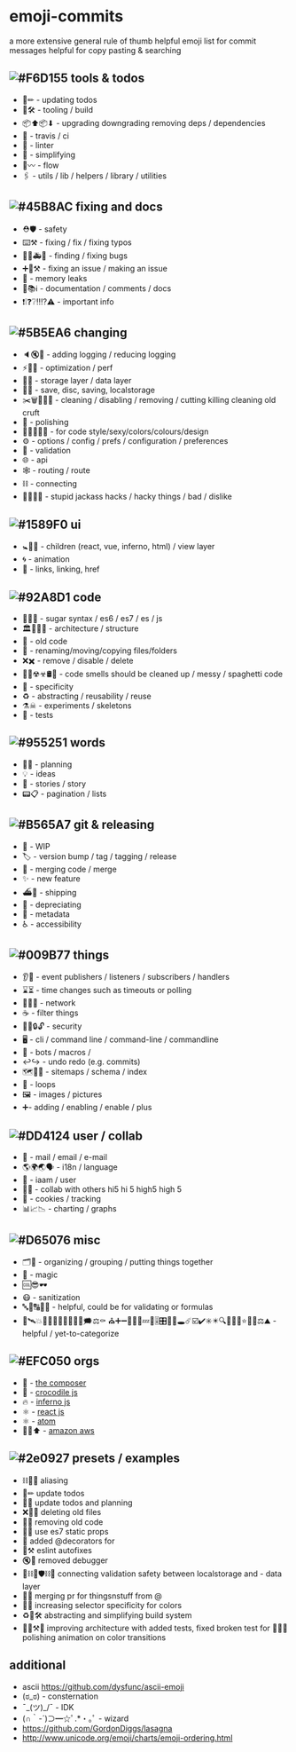 # emoji-commits
a more extensive general rule of thumb helpful emoji list for commit messages helpful for copy pasting & searching

## ![#F6D155](https://placehold.it/15/#F6D155/000000?text=+) tools & todos
- 📝✏ ️- updating todos
- 🔧🛠 - tooling / build
- 📦⬆📦⬇ - upgrading downgrading removing deps / dependencies
- 💚 - travis / ci
- 👕 - linter
- 👾 - simplifying
- 🌊〰️️ - flow
- 🖇 - utils / lib / helpers / library / utilities

## ![#45B8AC](https://placehold.it/15/45B8AC/000000?text=+) fixing and docs
- ⛑🛡 - safety
- ⌨️⚒ - fixing / fix / fixing typos
- 🔎🐛🚑🐛 - finding / fixing bugs
- ➕🏁⚒ - fixing an issue / making an issue
- 🚱 - memory leaks
- 📖📚ℹ️️ - documentation / comments / docs
- ❗❕❓❔‼️⁉️⚠ - important info

## ![#5B5EA6](https://placehold.it/15/5B5EA6/000000?text=+) changing
- 🔈🔇🙊 - adding logging / reducing logging
- ⚡🐎🐌 - optimization / perf
- 🐘🐬 - storage layer / data layer
- 💾💽 - save, disc, saving, localstorage
- ✂️🗑🚮🚯💈 - cleaning / disabling / removing / cutting killing cleaning old cruft
- 💅 - polishing
- 💄🎩🎨🎀👑 - for code style/sexy/colors/colours/design
- ⚙ - options / config / prefs / configuration / preferences
- 🛂 - validation
- 🌐 - api
- 🕸 - routing / route
- ⛓ - connecting
- 🐴🤢👺🤦 - stupid jackass hacks / hacky things / bad / dislike

## ![#1589F0](https://placehold.it/15/1589F0/000000?text=+) ui
- 🚼👶👀 - children (react, vue, inferno, html) / view layer
- 🌀 - animation
- 🔗 - links, linking, href

## ![#92A8D1](https://placehold.it/15/92A8D1/000000?text=+) code
- 🍬🍭🍁 - sugar syntax / es6 / es7 / es / js
- 🏛️🏰📐📏 - architecture / structure
- 📜 - old code
- 📒 - renaming/moving/copying files/folders
- ❌✖️ - remove / disable / delete
- 👃🐽☢☣🛢🍝 - code smells should be cleaned up / messy / spaghetti code
- 🎯 - specificity
- ♻️ - abstracting / reusability / reuse
- ⚗☠ - experiments / skeletons
- 🚨 - tests

## ![#955251](https://placehold.it/15/955251/000000?text=+) words
- 📆📅 - planning
- 💡 - ideas
- 📓 - stories / story
- 📟📋 - pagination / lists

## ![#B565A7](https://placehold.it/15/B565A7/000000?text=+) git & releasing
- 🚧 - WIP
- 🏷 - version bump / tag / tagging / release
- 🔖 - merging code / merge
- ✨ - new feature
- ⛴🚢 - shipping
- 💩 - depreciating
- 📇 - metadata
- ♿️ - accessibility

## ![#009B77](https://placehold.it/15/009B77/000000?text=+) things
- 👂📢 - event publishers / listeners / subscribers / handlers
- ⌛⏳ - time changes such as timeouts or polling
- 🚈🚆🚂 - network
- ☕ - filter things
- 🔏🔐🔒🔓 - security
- 🖥 - cli / command line / command-line / commandline
- 🤖 - bots / macros /
- ↩️↪️ - undo redo (e.g. commits)
- 🗺📌📍 - sitemaps / schema / index
- 🔁 - loops
- 🖼️ - images / pictures
- ➕- adding / enabling / enable / plus

## ![#DD4124](https://placehold.it/15/DD4124/000000?text=+) user / collab
- 📧 - mail / email / e-mail
- 🌎🌍🌏🗣 - i18n / language
- 👤 - iaam / user
- 💪🙏 - collab with others hi5 hi 5 high5 high 5
- 🍪 - cookies / tracking
- 📊📈📉 - charting / graphs

## ![#D65076](https://placehold.it/15/D65076/000000?text=+) misc
- 🗂🛒 - organizing / grouping / putting things together
- 🔮 - magic
- 🆒😎🕶️
- 😷 - sanitization
- 🔤🔡🔠🔣🔢 - helpful, could be for validating or formulas
- 🚀🛰💥️🍾🎊🎉💊🔨️📎💬💭🗯⚖⚰ ⛪➕➖🚽🍾😡💤🥛🎚🎛🏒🥅🕳☄☑️✔️✳️✴️️🔍🔎🎵🎶⭐💠🔋⚖️⛰ - helpful / yet-to-categorize

## ![#EFC050](https://placehold.it/15/EFC050/000000?text=+) orgs
- 🎼 - [the composer](http://design-systems.github.io/basics/)
- 🐊 - [crocodile js](https://github.com/crocodilejs)
- 🔥 - [inferno js](https://github.com/infernojs/inferno)
- ⚛ - [react js](https://facebook.github.io/react/)
- ⚛ - [atom](https://atom.io/)
- 🐆📒⬆ - [amazon aws](https://aws.amazon.com)

## ![#2e0927](https://placehold.it/15/2e0927/000000?text=+) presets / examples
- ⛓🔧🏹 aliasing
- 📝✏ ️update   todos
- 📝📅 update todos and planning
- ❌📜📒 deleting old files
- 🚮📜 removing old code
- 🍭🍁 use es7 static props
- 🍬 added @decorators for
- 👕⚒ eslint autofixes
- 🔇🙊 removed debugger
- 💾⛓🛂🛡⛓🐬 connecting validation safety between localstorage and - data layer
- 🔖🙏 merging pr for thingsnstuff from @
- 🎨🎯 increasing selector specificity for colors
- ♻️👾🛠 abstracting and simplifying build system
- 🏰➕⚒🚨 improving architecture with added tests, fixed broken test for
💅🎨🌀 polishing animation on color transitions

## additional
- ascii https://github.com/dysfunc/ascii-emoji
- (ಠ_ಠ) - consternation
- ¯\_(ツ)_/¯ - IDK
- (∩｀-´)⊃━☆ﾟ.*・｡ﾟ - wizard
- https://github.com/GordonDiggs/lasagna
- http://www.unicode.org/emoji/charts/emoji-ordering.html
